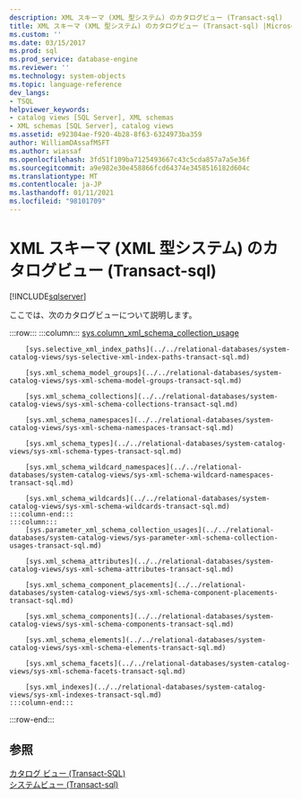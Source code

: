 ```yaml
---
description: XML スキーマ (XML 型システム) のカタログビュー (Transact-sql)
title: XML スキーマ (XML 型システム) のカタログビュー (Transact-sql) |Microsoft Docs
ms.custom: ''
ms.date: 03/15/2017
ms.prod: sql
ms.prod_service: database-engine
ms.reviewer: ''
ms.technology: system-objects
ms.topic: language-reference
dev_langs:
- TSQL
helpviewer_keywords:
- catalog views [SQL Server], XML schemas
- XML schemas [SQL Server], catalog views
ms.assetid: e92304ae-f920-4b28-8f63-6324973ba359
author: WilliamDAssafMSFT
ms.author: wiassaf
ms.openlocfilehash: 3fd51f109ba7125493667c43c5cda857a7a5e36f
ms.sourcegitcommit: a9e982e30e458866fcd64374e3458516182d604c
ms.translationtype: MT
ms.contentlocale: ja-JP
ms.lasthandoff: 01/11/2021
ms.locfileid: "98101709"
---
```

# <a name="xml-schemas-xml-type-system-catalog-views-transact-sql"></a>XML スキーマ (XML 型システム) のカタログビュー (Transact-sql)
[!INCLUDE[sqlserver](../../includes/applies-to-version/sqlserver.md)]

  ここでは、次のカタログビューについて説明します。  

:::row:::
    :::column:::
        [sys.column_xml_schema_collection_usage](../../relational-databases/system-catalog-views/sys-column-xml-schema-collection-usages-transact-sql.md)
        
        [sys.selective_xml_index_paths](../../relational-databases/system-catalog-views/sys-selective-xml-index-paths-transact-sql.md)
        
        [sys.xml_schema_model_groups](../../relational-databases/system-catalog-views/sys-xml-schema-model-groups-transact-sql.md)
        
        [sys.xml_schema_collections](../../relational-databases/system-catalog-views/sys-xml-schema-collections-transact-sql.md)
        
        [sys.xml_schema_namespaces](../../relational-databases/system-catalog-views/sys-xml-schema-namespaces-transact-sql.md)
        
        [sys.xml_schema_types](../../relational-databases/system-catalog-views/sys-xml-schema-types-transact-sql.md)
        
        [sys.xml_schema_wildcard_namespaces](../../relational-databases/system-catalog-views/sys-xml-schema-wildcard-namespaces-transact-sql.md)
        
        [sys.xml_schema_wildcards](../../relational-databases/system-catalog-views/sys-xml-schema-wildcards-transact-sql.md)
    :::column-end:::
    :::column:::
        [sys.parameter_xml_schema_collection_usages](../../relational-databases/system-catalog-views/sys-parameter-xml-schema-collection-usages-transact-sql.md)
        
        [sys.xml_schema_attributes](../../relational-databases/system-catalog-views/sys-xml-schema-attributes-transact-sql.md)
        
        [sys.xml_schema_component_placements](../../relational-databases/system-catalog-views/sys-xml-schema-component-placements-transact-sql.md)
        
        [sys.xml_schema_components](../../relational-databases/system-catalog-views/sys-xml-schema-components-transact-sql.md)
        
        [sys.xml_schema_elements](../../relational-databases/system-catalog-views/sys-xml-schema-elements-transact-sql.md)
        
        [sys.xml_schema_facets](../../relational-databases/system-catalog-views/sys-xml-schema-facets-transact-sql.md)
        
        [sys.xml_indexes](../../relational-databases/system-catalog-views/sys-xml-indexes-transact-sql.md)
    :::column-end:::
:::row-end:::
  
## <a name="see-also"></a>参照  
 [カタログ ビュー &#40;Transact-SQL&#41;](../../relational-databases/system-catalog-views/catalog-views-transact-sql.md)   
 [システムビュー &#40;Transact-sql&#41;](../../t-sql/language-reference.md)  
  
